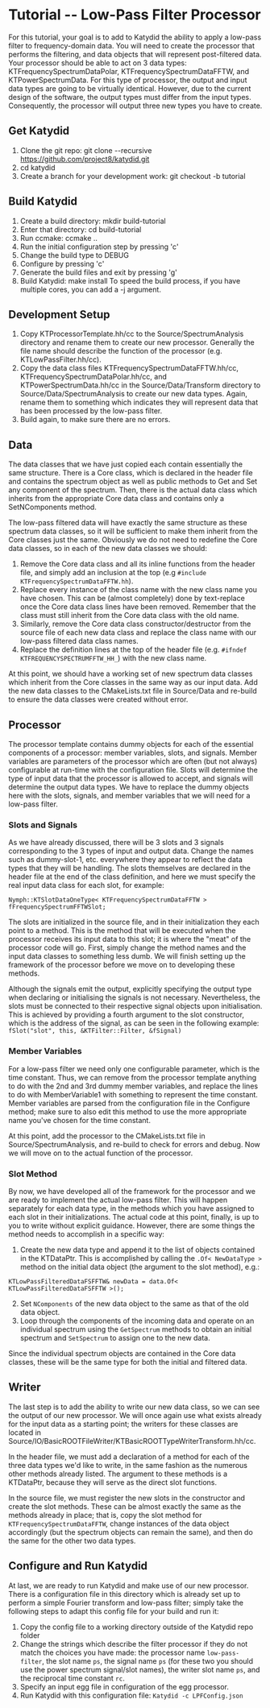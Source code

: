 # Tutorial -- Low-Pass Filter Processor

For this tutorial, your goal is to add to Katydid the ability to apply a low-pass filter to frequency-domain data.  You will need to create the processor that performs the filtering, and data objects that will represent post-filtered data.  Your processor should be able to act on 3 data types: KTFrequencySpectrumDataPolar, KTFrequencySpectrumDataFFTW, and KTPowerSpectrumData. For this type of processor, the output and input data types are going to be virtually identical. However, due to the current design of the software, the output types must differ from the input types. Consequently, the processor will output three new types you have to create.

## Get Katydid
1. Clone the git repo: git clone --recursive https://github.com/project8/katydid.git
2. cd katydid
3. Create a branch for your development work: git checkout -b tutorial


## Build Katydid
1. Create a build directory: mkdir build-tutorial
2. Enter that directory: cd build-tutorial
3. Run ccmake: ccmake ..
4. Run the initial configuration step by pressing 'c'
5. Change the build type to DEBUG
6. Configure by pressing 'c'
7. Generate the build files and exit by pressing 'g'
8. Build Katydid: make install
   To speed the build process, if you have multiple cores, you can add a -j argument.

## Development Setup
1. Copy KTProcessorTemplate.hh/cc to the Source/SpectrumAnalysis directory and rename them to create our new processor. Generally the file name should describe the function of the processor (e.g. KTLowPassFilter.hh/cc).
2. Copy the data class files KTFrequencySpectrumDataFFTW.hh/cc, KTFrequencySpectrumDataPolar.hh/cc, and KTPowerSpectrumData.hh/cc in the Source/Data/Transform directory to Source/Data/SpectrumAnalysis to create our new data types. Again, rename them to something which indicates they will represent data that has been processed by the low-pass filter.
3. Build again, to make sure there are no errors. 

## Data
The data classes that we have just copied each contain essentially the same structure. There is a Core class, which is declared in the header file and contains the spectrum object as well as public methods to Get and Set any component of the spectrum. Then, there is the actual data class which inherits from the appropriate Core data class and contains only a SetNComponents method.

The low-pass filtered data will have exactly the same structure as these spectrum data classes, so it will be sufficient to make them inherit from the Core classes just the same. Obviously we do not need to redefine the Core data classes, so in each of the new data classes we should:

1. Remove the Core data class and all its inline functions from the header file, and simply add an inclusion at the top (e.g `#include KTFrequencySpectrumDataFFTW.hh`).
2. Replace every instance of the class name with the new class name you have chosen. This can be (almost completely) done by text-replace once the Core data class lines have been removed. Remember that the class must still inherit from the Core data class with the old name.
3. Similarly, remove the Core data class constructor/destructor from the source file of each new data class and replace the class name with our low-pass filtered data class names.
4. Replace the definition lines at the top of the header file (e.g. `#ifndef KTFREQUENCYSPECTRUMFFTW_HH_`) with the new class name.

At this point, we should have a working set of new spectrum data classes which inherit from the Core classes in the same way as our input data. Add the new data classes to the CMakeLists.txt file in Source/Data and re-build to ensure the data classes were created without error.

## Processor
The processor template contains dummy objects for each of the essential components of a processor: member variables, slots, and signals. Member variables are parameters of the processor which are often (but not always) configurable at run-time with the configuration file. Slots will determine the type of input data that the processor is allowed to accept, and signals will determine the output data types. We have to replace the dummy objects here with the slots, signals, and member variables that we will need for a low-pass filter.

### Slots and Signals
As we have already discussed, there will be 3 slots and 3 signals corresponding to the 3 types of input and output data. Change the names such as dummy-slot-1, etc. everywhere they appear to reflect the data types that they will be handling. The slots themselves are declared in the header file at the end of the class definition, and here we must specify the real input data class for each slot, for example:

`Nymph::KTSlotDataOneType< KTFrequencySpectrumDataFFTW > fFrequencySpectrumFFTWSlot;`

The slots are initialized in the source file, and in their initialization they each point to a method. This is the method that will be executed when the processor receives its input data to this slot; it is where the "meat" of the processor code will go. First, simply change the method names and the input data classes to something less dumb. We will finish setting up the framework of the processor before we move on to developing these methods.

Although the signals emit the output, explicitly specifying the output type when declaring or initialising the signals is not necessary. Nevertheless, the slots must be connected to their respective signal objects upon initialisation. This is achieved by providing a fourth argument to the slot constructor, which is the address of the signal, as can be seen in the following example:
`fSlot("slot", this, &KTFilter::Filter, &fSignal)`

### Member Variables
For a low-pass filter we need only one configurable parameter, which is the time constant. Thus, we can remove from the processor template anything to do with the 2nd and 3rd dummy member variables, and replace the lines to do with MemberVariable1 with something to represent the time constant. Member variables are parsed from the configuration file in the Configure method; make sure to also edit this method to use the more appropriate name you've chosen for the time constant.

At this point, add the processor to the CMakeLists.txt file in Source/SpectrumAnalysis, and re-build to check for errors and debug. Now we will move on to the actual function of the processor.

### Slot Method
By now, we have developed all of the framework for the processor and we are ready to implement the actual low-pass filter. This will happen separately for each data type, in the methods which you have assigned to each slot in their initializations. The actual code at this point, finally, is up to you to write without explicit guidance. However, there are some things the method needs to accomplish in a specific way:

1. Create the new data type and append it to the list of objects contained in the KTDataPtr. This is accomplished by calling the `.Of< NewDataType >` method on the initial data object (the argument to the slot method), e.g.:

`KTLowPassFilteredDataFSFFTW& newData = data.Of< KTLowPassFilteredDataFSFFTW >();`

2. Set `NComponents` of the new data object to the same as that of the old data object.
3. Loop through the components of the incoming data and operate on an individual spectrum using the `GetSpectrum` methods to obtain an initial spectrum and `SetSpectrum` to assign one to the new data.

Since the individual spectrum objects are contained in the Core data classes, these will be the same type for both the initial and filtered data.

## Writer
The last step is to add the ability to write our new data class, so we can see the output of our new processor. We will once again use what exists already for the input data as a starting point; the writers for these classes are located in Source/IO/BasicROOTFileWriter/KTBasicROOTTypeWriterTransform.hh/cc.

In the header file, we must add a declaration of a method for each of the three data types we'd like to write, in the same fashion as the numerous other methods already listed. The argument to these methods is a KTDataPtr, because they will serve as the direct slot functions.

In the source file, we must register the new slots in the constructor and create the slot methods. These can be almost exactly the same as the methods already in place; that is, copy the slot method for `KTFrequencySpectrumDataFFTW`, change instances of the data object accordingly (but the spectrum objects can remain the same), and then do the same for the other two data types. 

## Configure and Run Katydid
At last, we are ready to run Katydid and make use of our new processor. There is a configuration file in this directory which is already set up to perform a simple Fourier transform and low-pass filter; simply take the following steps to adapt this config file for your build and run it:

1. Copy the config file to a working directory outside of the Katydid repo folder
2. Change the strings which describe the filter processor if they do not match the choices you have made: the processor name `low-pass-filter`, the slot name `ps`, the signal name `ps` (for these two you should use the power spectrum signal/slot names), the writer slot name `ps`, and the reciprocal time constant `rc`.
3. Specify an input egg file in configuration of the egg processor.
4. Run Katydid with this configuration file: `Katydid -c LPFConfig.json`

